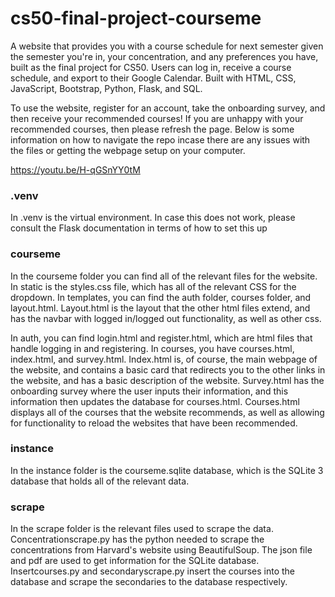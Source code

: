 # cs50-final-project-courseme
A website that provides you with a course schedule for next semester given the semester you're in, your concentration, and any preferences you have, built as the final project for CS50. Users can log in, receive a course schedule, and export to their Google Calendar. Built with HTML, CSS, JavaScript, Bootstrap, Python, Flask, and SQL.

To use the website, register for an account, take the onboarding survey, and then receive your recommended courses! If you are unhappy with your recommended courses, then please refresh the page. Below is some information on how to navigate the repo incase there are any issues with the files or getting the webpage setup on your computer.

https://youtu.be/H-qGSnYY0tM

### .venv

In .venv is the virtual environment. In case this does not work, please consult the Flask documentation in terms of how to set this up

### courseme

In the courseme folder you can find all of the relevant files for the website. In static is the styles.css file, which has all of the relevant CSS for the dropdown. In templates, you can find the auth folder, courses folder, and layout.html. Layout.html is the layout that the other html files extend, and has the navbar with logged in/logged out functionality, as well as other css. 

In auth, you can find login.html and register.html, which are html files that handle logging in and registering. In courses, you have courses.html, index.html, and survey.html. Index.html is, of course, the main webpage of the website, and contains a basic card that redirects you to the other links in the website, and has a basic description of the website. Survey.html has the onboarding survey where the user inputs their information, and this information then updates the database for courses.html. Courses.html displays all of the courses that the website recommends, as well as allowing for functionality to reload the websites that have been recommended.

### instance

In the instance folder is the courseme.sqlite database, which is the SQLite 3 database that holds all of the relevant data.

### scrape

In the scrape folder is the relevant files used to scrape the data. Concentrationscrape.py has the python needed to scrape the concentrations from Harvard's website using BeautifulSoup. The json file and pdf are used to get information for the SQLite database. Insertcourses.py and secondaryscrape.py insert the courses into the database and scrape the secondaries to the database respectively.